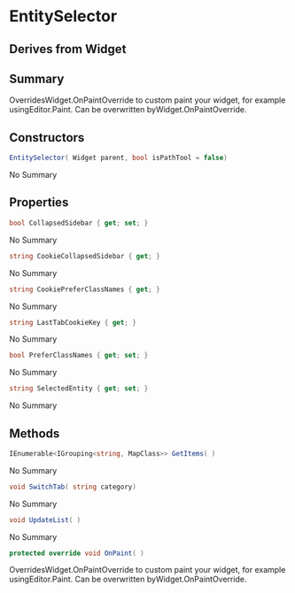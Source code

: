 # EntitySelector

## Derives from Widget

## Summary

OverridesWidget.OnPaintOverride to custom paint your widget, for example usingEditor.Paint. Can be overwritten byWidget.OnPaintOverride.
## Constructors

```c#
EntitySelector( Widget parent, bool isPathTool = false) 
```
No Summary
## Properties

```c#
bool CollapsedSidebar { get; set; } 
```
No Summary
```c#
string CookieCollapsedSidebar { get; } 
```
No Summary
```c#
string CookiePreferClassNames { get; } 
```
No Summary
```c#
string LastTabCookieKey { get; } 
```
No Summary
```c#
bool PreferClassNames { get; set; } 
```
No Summary
```c#
string SelectedEntity { get; set; } 
```
No Summary
## Methods

```c#
IEnumerable<IGrouping<string, MapClass>> GetItems( ) 
```
No Summary
```c#
void SwitchTab( string category) 
```
No Summary
```c#
void UpdateList( ) 
```
No Summary
```c#
protected override void OnPaint( ) 
```
OverridesWidget.OnPaintOverride to custom paint your widget, for example usingEditor.Paint. Can be overwritten byWidget.OnPaintOverride.
